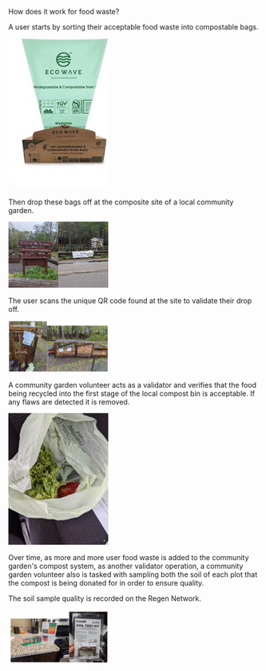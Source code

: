 How does it work for food waste?

A user starts by sorting their acceptable food waste into compostable bags.

<img src="./image/readme/compost_trash_bag.jpg" width="200">

Then drop these bags off at the composite site of a local community garden. 

<img src="./image/readme/communitygarden.jpg" width="200">

The user scans the unique QR code found at the site to validate their drop off.

<img src="./image/readme/dropoff_scan_compostpile.jpg" width="200">

A community garden volunteer acts as a validator and verifies that the food being recycled into the first stage of the local compost bin is acceptable. If any flaws are detected it is removed. 

<img src="./image/readme/check_compost_trash.jpg" width="200">

Over time, as more and more user food waste is added to the community garden's compost system, as another validator operation, a community garden volunteer also is tasked with sampling both the soil of each plot that the compost is being donated for in order to ensure quality.

The soil sample quality is recorded on the Regen Network.

<img src="./image/readme/soiltest.jpg" width="200">
